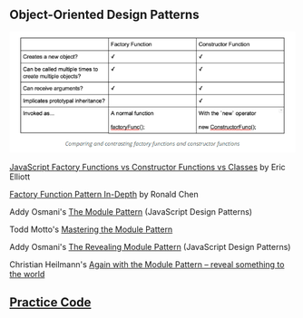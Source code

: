 ## Object-Oriented Design Patterns

![Factory vs Constructor Function](https://github.com/budostylz/The-Art-of-JavaScript/blob/master/Object%20Oriented%20JavaScript/Object-Oriented%20Design%20Patterns/factory_vs_constructor_functions.PNG "Factory vs Constructor Function")

<a href="https://medium.com/javascript-scene/javascript-factory-functions-vs-constructor-functions-vs-classes-2f22ceddf33e">JavaScript Factory Functions vs Constructor Functions vs Classes</a> by Eric Elliott

<a href='https://medium.com/@pyrolistical/factory-functions-pattern-in-depth-356d14801c91'>Factory Function Pattern In-Depth</a> by Ronald Chen

Addy Osmani's <a href='https://addyosmani.com/resources/essentialjsdesignpatterns/book/#modulepatternjavascript'>The Module Pattern</a> (JavaScript Design Patterns)

Todd Motto's <a href='https://ultimatecourses.com/blog/mastering-the-module-pattern#private-methods'>Mastering the Module Pattern</a>

Addy Osmani's <a href='https://addyosmani.com/resources/essentialjsdesignpatterns/book/#revealingmodulepatternjavascript'>The Revealing Module Pattern</a> (JavaScript Design Patterns)

Christian Heilmann's <a href='https://christianheilmann.com/2007/08/22/again-with-the-module-pattern-reveal-something-to-the-world/'>Again with the Module Pattern – reveal something to the world</a>

## <a href='https://github.com/budostylz/The-Art-of-JavaScript/blob/master/Object%20Oriented%20JavaScript/Object-Oriented%20Design%20Patterns/practice.js' target='_blank'>Practice Code</a>






































